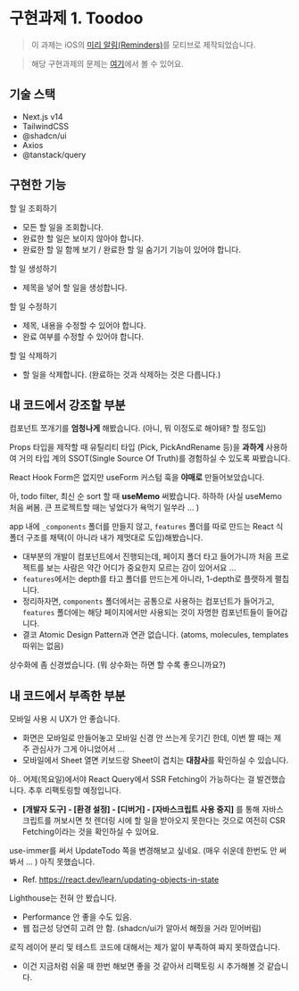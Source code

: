 # 구현과제 1. Toodoo

> 이 과제는 iOS의 [미리 알림(Reminders)](https://apps.apple.com/us/app/reminders/id1108187841)를 모티브로 제작되었습니다.

> 해당 구현과제의 문제는 [여기](https://github.com/not-woowacourse/1-toodoo-frontend)에서 볼 수 있어요.

## 기술 스택

- Next.js v14
- TailwindCSS
- @shadcn/ui
- Axios
- @tanstack/query

## 구현한 기능

할 일 조회하기

- 모든 할 일을 조회합니다.
- 완료한 할 일은 보이지 않아야 합니다.
- 완료한 할 일 함께 보기 / 완료한 할 일 숨기기 기능이 있어야 합니다.

할 일 생성하기

- 제목을 넣어 할 일을 생성합니다.

할 일 수정하기

- 제목, 내용을 수정할 수 있어야 합니다.
- 완료 여부를 수정할 수 있어야 합니다.

할 일 삭제하기

- 할 일을 삭제합니다. (완료하는 것과 삭제하는 것은 다릅니다.)

## 내 코드에서 강조할 부분

컴포넌트 쪼개기를 **엄청나게** 해봤습니다. (아니, 뭐 이정도로 해야돼? 할 정도임)

Props 타입을 제작할 때 유틸리티 타입 (Pick, PickAndRename 등)을 **과하게** 사용하여 거의 타입 계의 SSOT(Single Source Of Truth)를 경험하실 수 있도록 짜봤습니다.

React Hook Form은 없지만 useForm 커스텀 훅을 **야매로** 만들어보았습니다.

아, todo filter, 최신 순 sort 할 때 **useMemo** 써봤습니다. 하하하 (사실 useMemo 처음 써봄. 큰 프로젝트할 때는 넣었다가 욕먹기 일쑤라 ... )

app 내에 `_components` 폴더를 만들지 않고, `features` 폴더를 따로 만드는 React 식 폴더 구조를 채택(이 아니라 내가 제멋대로 도입)해봤습니다.

- 대부분의 개발이 컴포넌트에서 진행되는데, 페이지 폴더 타고 들어가니까 처음 프로젝트를 보는 사람은 약간 어디가 중요한지 모르는 감이 있어서요 ...
- `features`에서는 depth를 타고 폴더를 만드는게 아니라, 1-depth로 플랫하게 펼칩니다.
- 정리하자면, `components` 폴더에서는 공통으로 사용하는 컴포넌트가 들어가고, `features` 폴더에는 해당 페이지에서만 사용되는 것이 자명한 컴포넌트들이 들어갑니다.
- 결코 Atomic Design Pattern과 연관 없습니다. (atoms, molecules, templates 따위는 없음)

상수화에 좀 신경썼습니다. (뭐 상수화는 하면 할 수록 좋으니까요?)

## 내 코드에서 부족한 부분

모바일 사용 시 UX가 안 좋습니다.

- 화면은 모바일로 만들어놓고 모바일 신경 안 쓰는게 웃기긴 한데, 이번 짤 때는 제 주 관심사가 그게 아니었어서 ...
- 모바일에서 Sheet 열면 키보드랑 Sheet이 겹치는 **대참사**를 확인하실 수 있습니다.

아.. 어제(목요일)에서야 React Query에서 SSR Fetching이 가능하다는 걸 발견했습니다. 추후 리팩토링할 예정입니다.

- **[개발자 도구] - [환경 설정] - [디버거] - [자바스크립트 사용 중지]** 를 통해 자바스크립트를 꺼보시면 첫 렌더링 시에 할 일을 받아오지 못한다는 것으로 여전히 CSR Fetching이라는 것을 확인하실 수 있어요.

use-immer를 써서 UpdateTodo 쪽을 변경해보고 싶네요. (매우 쉬운데 한번도 안 써봐서 ... ) 아직 못했습니다.

- Ref. https://react.dev/learn/updating-objects-in-state

Lighthouse는 전혀 안 봤습니다.

- Performance 안 좋을 수도 있음.
- 웹 접근성 당연히 고려 안 함. (shadcn/ui가 알아서 해줬을 거라 믿어버림)

로직 레이어 분리 및 테스트 코드에 대해서는 제가 앎이 부족하여 짜지 못하였습니다.

- 이건 지금처럼 쉬울 때 한번 해보면 좋을 것 같아서 리팩토링 시 추가해볼 것 같습니다.
